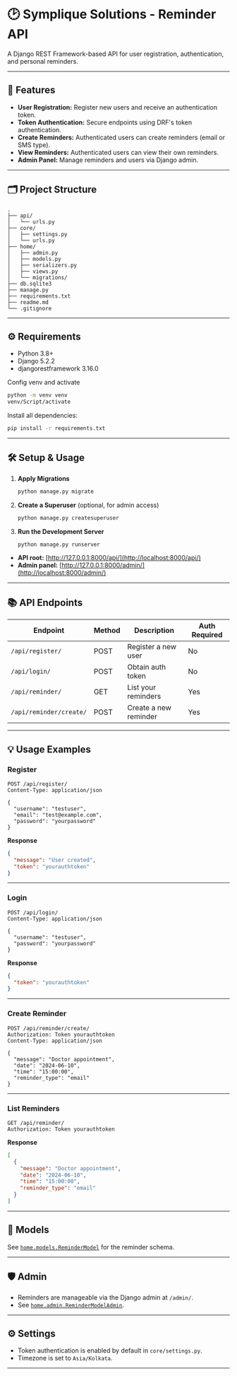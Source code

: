 # 🕑 Symplique Solutions - Reminder API

A Django REST Framework-based API for user registration, authentication, and personal reminders.

---

## 🚀 Features

- **User Registration:** Register new users and receive an authentication token.
- **Token Authentication:** Secure endpoints using DRF's token authentication.
- **Create Reminders:** Authenticated users can create reminders (email or SMS type).
- **View Reminders:** Authenticated users can view their own reminders.
- **Admin Panel:** Manage reminders and users via Django admin.

---

## 🗂️ Project Structure

```
.
├── api/
│   └── urls.py
├── core/
│   ├── settings.py
│   └── urls.py
├── home/
│   ├── admin.py
│   ├── models.py
│   ├── serializers.py
│   ├── views.py
│   └── migrations/
├── db.sqlite3
├── manage.py
├── requirements.txt
├── readme.md
└── .gitignore
```

---

## ⚙️ Requirements

- Python 3.8+
- Django 5.2.2
- djangorestframework 3.16.0

Config venv and activate
```sh 
python -m venv venv
venv/Script/activate
```
Install all dependencies:

```sh
pip install -r requirements.txt
```

---

## 🛠️ Setup & Usage

1. **Apply Migrations**
    ```sh
    python manage.py migrate
    ```

2. **Create a Superuser** (optional, for admin access)
    ```sh
    python manage.py createsuperuser
    ```

3. **Run the Development Server**
    ```sh
    python manage.py runserver
    ```

- **API root:** [http://127.0.0.1:8000/api/](http://localhost:8000/api/)
- **Admin panel:** [http://127.0.0.1:8000/admin/](http://localhost:8000/admin/)

---

## 📚 API Endpoints

| Endpoint                | Method | Description             | Auth Required |
|-------------------------|--------|-------------------------|--------------|
| `/api/register/`        | POST   | Register a new user     | No           |
| `/api/login/`           | POST   | Obtain auth token       | No           |
| `/api/reminder/`        | GET    | List your reminders     | Yes          |
| `/api/reminder/create/` | POST   | Create a new reminder   | Yes          |

---

## 💡 Usage Examples

### Register

```http
POST /api/register/
Content-Type: application/json

{
  "username": "testuser",
  "email": "test@example.com",
  "password": "yourpassword"
}
```

**Response**
```json
{
  "message": "User created",
  "token": "yourauthtoken"
}
```

---

### Login

```http
POST /api/login/
Content-Type: application/json

{
  "username": "testuser",
  "password": "yourpassword"
}
```

**Response**
```json
{
  "token": "yourauthtoken"
}
```

---

### Create Reminder

```http
POST /api/reminder/create/
Authorization: Token yourauthtoken
Content-Type: application/json

{
  "message": "Doctor appointment",
  "date": "2024-06-10",
  "time": "15:00:00",
  "reminder_type": "email"
}
```

---

### List Reminders

```http
GET /api/reminder/
Authorization: Token yourauthtoken
```

**Response**
```json
[
  {
    "message": "Doctor appointment",
    "date": "2024-06-10",
    "time": "15:00:00",
    "reminder_type": "email"
  }
]
```

---

## 📝 Models

See [`home.models.ReminderModel`](home/models.py) for the reminder schema.

---

## 🛡️ Admin

- Reminders are manageable via the Django admin at `/admin/`.
- See [`home.admin.ReminderModelAdmin`](home/admin.py).

---

## ⚙️ Settings

- Token authentication is enabled by default in `core/settings.py`.
- Timezone is set to `Asia/Kolkata`.

---


